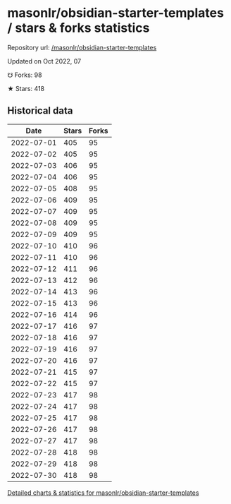 # masonlr/obsidian-starter-templates / stars & forks statistics

Repository url: [/masonlr/obsidian-starter-templates](https://github.com/masonlr/obsidian-starter-templates)

Updated on Oct 2022, 07

☋ Forks: 98

★ Stars: 418

## Historical data
| Date | Stars | Forks |
|------|-------|-------|
| 2022-07-01 | 405 | 95 | 
| 2022-07-02 | 405 | 95 | 
| 2022-07-03 | 406 | 95 | 
| 2022-07-04 | 406 | 95 | 
| 2022-07-05 | 408 | 95 | 
| 2022-07-06 | 409 | 95 | 
| 2022-07-07 | 409 | 95 | 
| 2022-07-08 | 409 | 95 | 
| 2022-07-09 | 409 | 95 | 
| 2022-07-10 | 410 | 96 | 
| 2022-07-11 | 410 | 96 | 
| 2022-07-12 | 411 | 96 | 
| 2022-07-13 | 412 | 96 | 
| 2022-07-14 | 413 | 96 | 
| 2022-07-15 | 413 | 96 | 
| 2022-07-16 | 414 | 96 | 
| 2022-07-17 | 416 | 97 | 
| 2022-07-18 | 416 | 97 | 
| 2022-07-19 | 416 | 97 | 
| 2022-07-20 | 416 | 97 | 
| 2022-07-21 | 415 | 97 | 
| 2022-07-22 | 415 | 97 | 
| 2022-07-23 | 417 | 98 | 
| 2022-07-24 | 417 | 98 | 
| 2022-07-25 | 417 | 98 | 
| 2022-07-26 | 417 | 98 | 
| 2022-07-27 | 417 | 98 | 
| 2022-07-28 | 418 | 98 | 
| 2022-07-29 | 418 | 98 | 
| 2022-07-30 | 418 | 98 | 


[Detailed charts & statistics for masonlr/obsidian-starter-templates](https://reviewgithub.com/rep/masonlr/obsidian-starter-templates)
